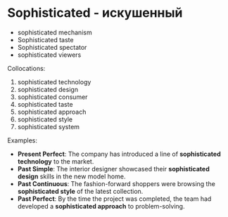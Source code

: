 # Sophisticated - искушенный


- sophisticated mechanism
- Sophisticated taste
- Sophisticated spectator
- sophisticated viewers

Collocations:

1. sophisticated technology
2. sophisticated design
3. sophisticated consumer
4. sophisticated taste
5. sophisticated approach
6. sophisticated style
7. sophisticated system

Examples:

- **Present Perfect**: The company has introduced a line of **sophisticated technology** to the market.
- **Past Simple**: The interior designer showcased their **sophisticated design** skills in the new model home.
- **Past Continuous**: The fashion-forward shoppers were browsing the **sophisticated style** of the latest collection.
- **Past Perfect**: By the time the project was completed, the team had developed a **sophisticated approach** to problem-solving.